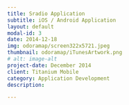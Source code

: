 ```yaml
---
title: Sradio Application
subtitle: iOS / Android Application
layout: default
modal-id: 3
date: 2014-12-18
img: odoramap/screen322x5721.jpeg
thumbnail: odoramap/iTunesArtwork.png
# alt: image-alt
project-date: December 2014
client: Titanium Mobile
category: Application Development
description:  

---
```

